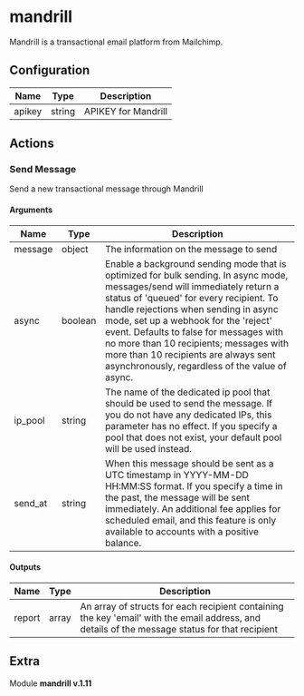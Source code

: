 # mandrill



Mandrill is a transactional email platform from Mailchimp.

## Configuration



| Name      |  Type   |  Description  |
| --------- | ------- | --------------------------- |
| apikey | string | APIKEY for Mandrill |








## Actions

### Send Message

Send a new transactional message through Mandrill



#### Arguments

| Name      |  Type   |  Description  |
| --------- | ------- | --------------------------- |
| message | object | The information on the message to send |
| async | boolean | Enable a background sending mode that is optimized for bulk sending. In async mode, messages/send will immediately return a status of 'queued' for every recipient. To handle rejections when sending in async mode, set up a webhook for the 'reject' event. Defaults to false for messages with no more than 10 recipients; messages with more than 10 recipients are always sent asynchronously, regardless of the value of async. |
| ip_pool | string | The name of the dedicated ip pool that should be used to send the message. If you do not have any dedicated IPs, this parameter has no effect. If you specify a pool that does not exist, your default pool will be used instead. |
| send_at | string | When this message should be sent as a UTC timestamp in YYYY-MM-DD HH:MM:SS format. If you specify a time in the past, the message will be sent immediately. An additional fee applies for scheduled email, and this feature is only available to accounts with a positive balance. |






#### Outputs
| Name      |  Type   |  Description  |
| --------- | ------- | --------------------------- |
| report | array | An array of structs for each recipient containing the key 'email' with the email address, and details of the message status for that recipient |












## Extra

Module **mandrill v.1.11**
